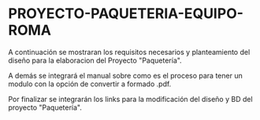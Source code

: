 # PROYECTO-PAQUETERIA-EQUIPO-ROMA

A continuación se mostraran los requisitos necesarios y planteamiento del diseño para la elaboracion del Proyecto "Paquetería".

A demás se integrará el manual sobre como es el proceso para tener un modulo con la opción de convertir a formado .pdf.

Por finalizar se integrarán los links para la modificación del diseño y BD del proyecto "Paquetería".
